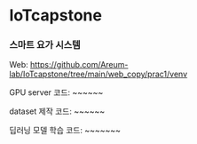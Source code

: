 # IoTcapstone
### 스마트 요가 시스템
Web: https://github.com/Areum-lab/IoTcapstone/tree/main/web_copy/prac1/venv

GPU server 코드: ~~~~~~

dataset 제작 코드: ~~~~~~

딥러닝 모델 학습 코드: ~~~~~~~
